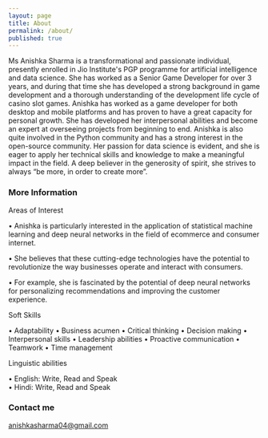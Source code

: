 ```yaml
---
layout: page
title: About
permalink: /about/
published: true
---
```


Ms Anishka Sharma is a transformational and passionate individual, presently enrolled in Jio Institute's PGP programme for artificial intelligence and data science. She has worked as a Senior Game Developer for over 3 years, and during that time she has developed a strong background in game development and a thorough understanding of the development life cycle of casino slot games. Anishka has worked as a game developer for both desktop and mobile platforms and has proven to have a great capacity for personal growth. She has developed her interpersonal abilities and become an expert at overseeing projects from beginning to end. Anishka is also quite involved in the Python community and has a strong interest in the open-source community. Her passion for data science is evident, and she is eager to apply her technical skills and knowledge to make a meaningful impact in the field. A deep believer in the generosity of spirit, she strives to always “be more, in order to create more”.

### More Information

Areas of Interest

•	Anishka is particularly interested in the application of statistical machine learning and deep neural networks in the field of ecommerce and consumer internet. 

•	She believes that these cutting-edge technologies have the potential to revolutionize the way businesses operate and interact with consumers. 

•	For example, she is fascinated by the potential of deep neural networks for personalizing recommendations and improving the customer experience.

Soft Skills

•	Adaptability
•	Business acumen
•	Critical thinking 
•	Decision making
•	Interpersonal skills
•	Leadership abilities
•	Proactive communication
•	Teamwork
•	Time management

Linguistic abilities

•	English: Write, Read and Speak  
•	Hindi: Write, Read and Speak 


### Contact me

[anishkasharma04@gmail.com](mailto:email@domain.com)
